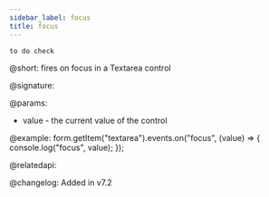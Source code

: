 ```yaml
---
sidebar_label: focus
title: focus
---          
```


`to do check`

@short: fires on focus in a Textarea control

@signature: 

@params:
- value - the current value of the control

@example:
form.getItem("textarea").events.on("focus", (value) => {
    console.log("focus", value);
});

@relatedapi: 

@changelog: Added in v7.2
